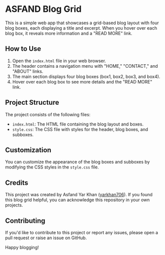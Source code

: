 # ASFAND Blog Grid

This is a simple web app that showcases a grid-based blog layout with four blog boxes, each displaying a title and excerpt. When you hover over each blog box, it reveals more information and a "READ MORE" link.

## How to Use

1. Open the `index.html` file in your web browser.
2. The header contains a navigation menu with "HOME," "CONTACT," and "ABOUT" links.
3. The main section displays four blog boxes (box1, box2, box3, and box4).
4. Hover over each blog box to see more details and the "READ MORE" link.

## Project Structure

The project consists of the following files:

- `index.html`: The HTML file containing the blog layout and boxes.
- `style.css`: The CSS file with styles for the header, blog boxes, and subboxes.

## Customization

You can customize the appearance of the blog boxes and subboxes by modifying the CSS styles in the `style.css` file.

## Credits

This project was created by Asfand Yar Khan ([yarkhan706](https://www.github.com/yarkhan706)). If you found this blog grid helpful, you can acknowledge this repository in your own projects.

## Contributing

If you'd like to contribute to this project or report any issues, please open a pull request or raise an issue on GitHub.

Happy blogging!
